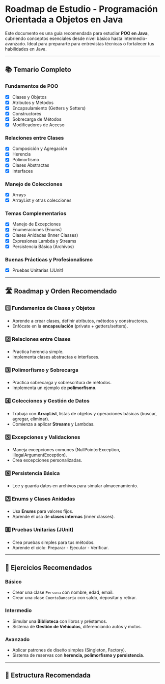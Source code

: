 # Roadmap de Estudio - Programación Orientada a Objetos en Java

Este documento es una guía recomendada para estudiar **POO en Java**, cubriendo conceptos esenciales desde nivel básico hasta intermedio-avanzado. Ideal para prepararte para entrevistas técnicas o fortalecer tus habilidades en Java.

---

## 📚 Temario Completo

### Fundamentos de POO
- [x] Clases y Objetos
- [x] Atributos y Métodos
- [x] Encapsulamiento (Getters y Setters)
- [x] Constructores
- [x] Sobrecarga de Métodos
- [x] Modificadores de Acceso

### Relaciones entre Clases
- [x] Composición y Agregación
- [x] Herencia
- [x] Polimorfismo
- [x] Clases Abstractas
- [x] Interfaces

### Manejo de Colecciones
- [x] Arrays
- [x] ArrayList y otras colecciones

### Temas Complementarios
- [x] Manejo de Excepciones
- [x] Enumeraciones (Enums)
- [x] Clases Anidadas (Inner Classes)
- [x] Expresiones Lambda y Streams
- [x] Persistencia Básica (Archivos)

### Buenas Prácticas y Profesionalismo
- [x] Pruebas Unitarias (JUnit)

---

## 🛣️ Roadmap y Orden Recomendado

### 1️⃣ Fundamentos de Clases y Objetos
- Aprende a crear clases, definir atributos, métodos y constructores.
- Enfócate en la **encapsulación** (private + getters/setters).

### 2️⃣ Relaciones entre Clases
- Practica herencia simple.
- Implementa clases abstractas e interfaces.

### 3️⃣ Polimorfismo y Sobrecarga
- Practica sobrecarga y sobrescritura de métodos.
- Implementa un ejemplo de **polimorfismo**.

### 4️⃣ Colecciones y Gestión de Datos
- Trabaja con **ArrayList**, listas de objetos y operaciones básicas (buscar, agregar, eliminar).
- Comienza a aplicar **Streams** y Lambdas.

### 5️⃣ Excepciones y Validaciones
- Maneja excepciones comunes (NullPointerException, IllegalArgumentException).
- Crea excepciones personalizadas.

### 6️⃣ Persistencia Básica
- Lee y guarda datos en archivos para simular almacenamiento.

### 7️⃣ Enums y Clases Anidadas
- Usa **Enums** para valores fijos.
- Aprende el uso de **clases internas** (inner classes).

### 8️⃣ Pruebas Unitarias (JUnit)
- Crea pruebas simples para tus métodos.
- Aprende el ciclo: Preparar - Ejecutar - Verificar.

---

## 🎯 Ejercicios Recomendados

### Básico
- Crear una clase `Persona` con nombre, edad, email.
- Crear una clase `CuentaBancaria` con saldo, depositar y retirar.

### Intermedio
- Simular una **Biblioteca** con libros y préstamos.
- Sistema de **Gestión de Vehículos**, diferenciando autos y motos.

### Avanzado
- Aplicar patrones de diseño simples (Singleton, Factory).
- Sistema de reservas con **herencia, polimorfismo y persistencia**.

---

## 📂 Estructura Recomendada


